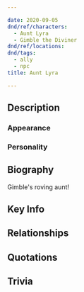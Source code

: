 ```yaml
---

date: 2020-09-05
dnd/ref/characters:
  - Aunt Lyra
  - Gimble the Diviner
dnd/ref/locations:
dnd/tags:
  - ally
  - npc
title: Aunt Lyra

---
```


## Description

### Appearance

### Personality

## Biography

Gimble's roving aunt!

## Key Info

## Relationships

## Quotations

## Trivia
